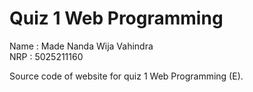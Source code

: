 # Quiz 1 Web Programming
Name  : Made Nanda Wija Vahindra  
NRP   : 5025211160

Source code of website for quiz 1 Web Programming (E).

